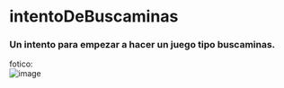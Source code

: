 # intentoDeBuscaminas
### Un intento para empezar a hacer un juego tipo buscaminas.
fotico:  
![image](https://github.com/CapoElMate/intentoDeBuscaminas/assets/98244427/72b00aa6-6435-4c90-bb4f-025fb8db5e8e)
